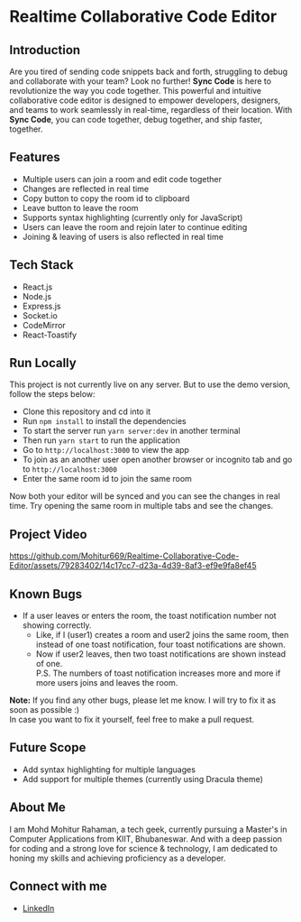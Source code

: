 # Realtime Collaborative Code Editor

## Introduction
Are you tired of sending code snippets back and forth, struggling to debug and collaborate with your team? Look no further! **Sync Code** is here to revolutionize the way you code together. This powerful and intuitive collaborative code editor is designed to empower developers, designers, and teams to work seamlessly in real-time, regardless of their location. With **Sync Code**, you can code together, debug together, and ship faster, together.

## Features
- Multiple users can join a room and edit code together
- Changes are reflected in real time
- Copy button to copy the room id to clipboard
- Leave button to leave the room
- Supports syntax highlighting (currently only for JavaScript)
- Users can leave the room and rejoin later to continue editing
- Joining & leaving of users is also reflected in real time

## Tech Stack
- React.js
- Node.js
- Express.js
- Socket.io
- CodeMirror
- React-Toastify

## Run Locally
This project is not currently live on any server. But to use the demo version, follow the steps below:
- Clone this repository and cd into it
- Run `npm install` to install the dependencies
- To start the server run `yarn server:dev` in another terminal
- Then run `yarn start` to run the application
- Go to `http://localhost:3000` to view the app
- To join as an another user open another browser or incognito tab and go to `http://localhost:3000`
- Enter the same room id to join the same room

Now both your editor will be synced and you can see the changes in real time. Try opening the same room in multiple tabs and see the changes.

## Project Video
https://github.com/Mohitur669/Realtime-Collaborative-Code-Editor/assets/79283402/14c17cc7-d23a-4d39-8af3-ef9e9fa8ef45

## Known Bugs
- If a user leaves or enters the room, the toast notification number not showing correctly. <br>
    - Like, if I (user1) creates a room and user2 joins the same room, then instead of one toast notification, four toast notifications are shown.
    - Now if user2 leaves, then two toast notifications are shown instead of one. <br>
    P.S. The numbers of toast notification increases more and more if more users joins and leaves the room.

**Note:** If you find any other bugs, please let me know. I will try to fix it as soon as possible :) <br>
In case you want to fix it yourself, feel free to make a pull request.


## Future Scope 
- Add syntax highlighting for multiple languages
- Add support for multiple themes (currently using Dracula theme)

## About Me
I am Mohd Mohitur Rahaman, a tech geek, currently pursuing a Master's in Computer Applications from KIIT, Bhubaneswar. And with a deep passion for coding and a strong love for science & technology, I am dedicated to honing my skills and achieving proficiency as a developer.

## Connect with me
- [LinkedIn](https://www.linkedin.com/in/mohitur02/)
